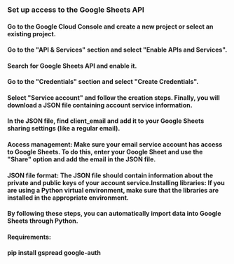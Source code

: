 <h3>Set up access to the Google Sheets API</h3>

<h4>Go to the Google Cloud Console and create a new project or select an existing project.</h4>
<h4>Go to the "API & Services" section and select "Enable APIs and Services".</h4>
 <h4>Search for Google Sheets API and enable it.</h4>
 <h4>Go to the "Credentials" section and select "Create Credentials".</h4>
 <h4>Select "Service account" and follow the creation steps. Finally, you will download a JSON file containing account service information.</h4>
 <h4>In the JSON file, find client_email and add it to your Google Sheets sharing settings (like a regular email).</h4>
 <h4>Access management: Make sure your email service account has access to Google Sheets. To do this, enter your Google Sheet and use the "Share" option and add the email in the JSON file.</h4>
 <h4>JSON file format: The JSON file should contain information about the private and public keys of your account service.</h4?
 <h4>Installing libraries: If you are using a Python virtual environment, make sure that the libraries are installed in the appropriate environment.</h4>

<h4>By following these steps, you can automatically import data into Google Sheets through Python.</h4>

<h4>Requirements:</h4>
<h4>pip install gspread google-auth</h4>
